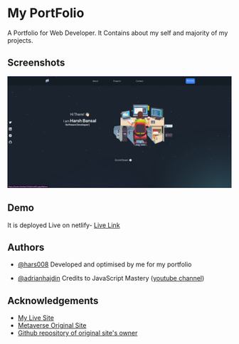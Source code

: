 
# My PortFolio

A Portfolio for Web Developer. It Contains about my self and majority of my projects.


## Screenshots

![App Screenshot](/assets/portfolioScreenShot.png?raw=true "My Portfolio")


## Demo

It is deployed Live on netlify- [Live Link](https://lucent-sherbet-f345e9.netlify.app/)



## Authors

- [@hars008](https://github.com/hars008/)
    Developed and optimised by me for my portfolio

- [@adrianhajdin](https://github.com/adrianhajdin/)
    Credits to JavaScript Mastery ([youtube channel](https://www.youtube.com/watch?v=ugCN_gynFYw&t=821s))

 

## Acknowledgements

 - [My Live Site](https://lucent-sherbet-f345e9.netlify.app/)
 - [Metaverse Original Site](https://metaverse-sage-psi.vercel.app/)
 - [Github repository of original site's owner](https://github.com/adrianhajdin/project_metaverse)

